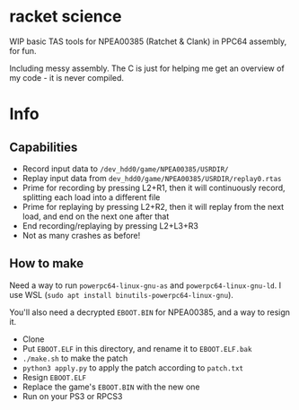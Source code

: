 # racket science
WIP basic TAS tools for NPEA00385 (Ratchet & Clank) in PPC64 assembly, for fun.

Including messy assembly. The C is just for helping me get an overview of my code - it is never compiled.

# Info
## Capabilities
- Record input data to `/dev_hdd0/game/NPEA00385/USRDIR/`
- Replay input data from `dev_hdd0/game/NPEA00385/USRDIR/replay0.rtas`
- Prime for recording by pressing L2+R1, then it will continuously record, splitting each load into a different file
- Prime for replaying by pressing L2+R2, then it will replay from the next load, and end on the next one after that
- End recording/replaying by pressing L2+L3+R3
- Not as many crashes as before!

## How to make
Need a way to run `powerpc64-linux-gnu-as` and `powerpc64-linux-gnu-ld`. I use WSL (`sudo apt install binutils-powerpc64-linux-gnu`).

You'll also need a decrypted `EBOOT.BIN` for NPEA00385, and a way to resign it.

- Clone
- Put `EBOOT.ELF` in this directory, and rename it to `EBOOT.ELF.bak`
- `./make.sh` to make the patch
- `python3 apply.py` to apply the patch according to `patch.txt`
- Resign `EBOOT.ELF`
- Replace the game's `EBOOT.BIN` with the new one
- Run on your PS3 or RPCS3